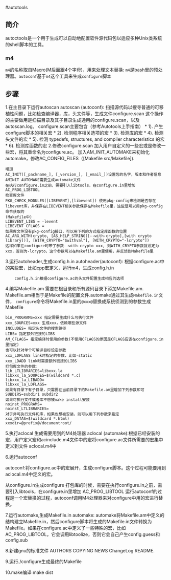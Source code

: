 #autotools

## 简介
autoctools是一个用于生成可以自动地配置软件源代码包以适应多种Unix类系统的shell脚本的工具。

### m4
`m4`的名称取自Macro(M后面跟4个字母)，用来处理文本替换: `m4`是bash里的预处理器。`autoconf`基于`m4`这个工具来生成`configure`脚本

## 步骤
1.在主目录下运行autoscan
autoscan (autoconf): 扫描源代码以搜寻普通的可移植性问题，比如检查编译器，库，头文件等，生成文件configure.scan
     这个操作的主要做用是扫描目录及其子目录生成通用的configure.scan，以及autoscan.log。
     configure.scan主要包含（参考Autotools上手指南）
     * 1). 产生configure脚本的相关宏
     * 2). 检测程序相关选项的宏
     * 3). 检测库的宏
     * 4). 检测头文件的宏
     * 5). 检测  typedefs, structures, and compiler characteristics 的宏
     * 6). 检测库函数的宏
2.修改configure.scan
    加入用户自定义的一些宏或是修改一些宏，将其重命名为configure.ac。
    加入AM_INIT_AUTOMAKE来初始化automake，修改AC_CONFIG_FILES（[Makefile src/Makefile]).
```
增加
AC_INIT([_packname_], [_version_], [_email_])设置包的名字，版本和作者信息
AMINIT_AUTOMAKE需要生成automake文件
在执行configure.in之前，需要引入libtools，在configure.in里增加
AC_PROG_LIBTOOL
检查库文件
PKG_CHECK_MODULES([LIBEVENT],[libevent]) 使用pkg-config来检测是否存在libevent库，并保存在LIBEVENT相关参数保存在Makefile里，这些是可以用pkg-config命令获取的
(Makefile中)
LIBEVENT_LIBS = -levent
LIBEVENT_CFLAGS =
如果库文件没有pkg-config接口，可以用下列的方式指定库函数的位置
AC_ARG_WITH(crypto, [AS_HELP_STRING([--with-crypto],[with crypto library])], [WITH_CRYPTO="$withval"], [WITH_CRYPTO="-lcrypto"])
这样如果在configure时带了参数--with-crypto xxx, 则WITH_CRYPTO参数就设定为xxx，否则为-lcrypto，这个参数可以在Makefile.am里使用，并反馈到Makefile里
```

3.运行autoheader,生成config.h.in
autoheader(autoconf): 根据configure.ac中的某些宏，比如cpp宏定义，运行m4，生成config.h.in

        config.h.in根据configure.ac的头文件配置生成相应的选项
4.编写Makefile.am
需要在根目录和所有源码目录下添加Makefile.am. Makefile.am相当于是Makefile的配置文件.automake通过其生成`Makefile.in`文件，
`configure`命令将Makefile.in里的`@xxx@`替换成系统侦测到的参数生成Makefile
```
bin_PROGRAMS=xxx 指定需要生成什么可执行文件
xxx_SOURCES=xxx 生成xxx，依赖哪些源文件
INCLUDES= 指定头文件的搜索路径
LIBS= 指定额外链接的LIBS
AM_CFLAGS= 指定编译时使用的参数(不使用CFLAGS的原因是CFLAGS应该在configure.in里指定)
也可以针对单个可编译目标设定参数
xxx_LDFLAGS link时指定的参数，比如-static
xxx_LDADD link时需要额外链接的LIBS
打包库文件的参数:
lib_LTLIBRARIES=libxxx.la
libxxx_la_SOURCES=$(wildcard *.c)
libxxx_la_LIBADD=
libxxx_la_LDFLAGS=
如果有目录下有子目录，只需要在当前目录下的Makefile.am里增加下列参数即可
SUBDIRS=subdir1 subdir2
如果可执行文件或者库不想被make install安装
noinst_PROGRAMS=
noinst_LTLIBRARIES=
对于非可执行文件和库，如果也想被安装，则可以用下列参数来指定
xxx_DATAS=$(wildcard *.html)
xxxdir=@prefix@/documentroot/
```

5.执行aclocal
生成需要用到的M4处理器
aclocal (automake):根据已经安装的宏，用户定义宏和acinclude.m4文件中的宏将configure.ac文件所需要的宏集中定义到文件 aclocal.m4中

6.运行autoconf

autoconf:将configure.ac中的宏展开，生成configure脚本。这个过程可能要用到aclocal.m4中定义的宏。

从configure.in生成configure
打包库的时候，需要在执行configure.in之前，需要引入libtools，在configure.in里增加
AC_PROG_LIBTOOL
运行autoconf的过程是一个宏替换的过程，autoconf调用M4处理器来对configure中用的宏进行替换。

7.运行automake,生成Makefile.in
automake: automake将Makefile.am中定义的结构建立Makefile.in，然后configure脚本将生成的Makefile.in文件转换为Makefile。如果在configure.ac中定义了一些特殊的宏，比如AC_PROG_LIBTOOL，它会调用libtoolize，否则它会自己产生config.guess和config.sub

8.新建gnu的标准文件 AUTHORS   COPYING  NEWS ChangeLog  README.

9.运行./configure生成最终的Makefile

10.make编译
make dist

